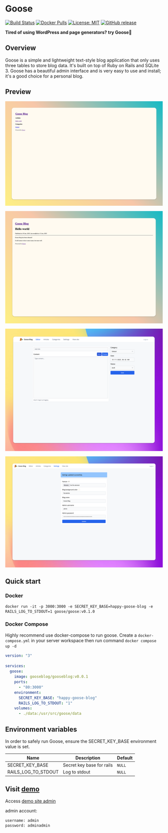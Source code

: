 # Goose

[![Build Status](https://img.shields.io/github/actions/workflow/status/blackstorm/goose/release.yml)](https://github.com/blackstorm/goose/actions/workflows/release.yml)
[![Docker Pulls](https://img.shields.io/docker/pulls/gooseblog/gooseblog)](https://hub.docker.com/r/gooseblog/gooseblog)
[![License: MIT](https://img.shields.io/github/license/blackstorm/goose)](https://github.com/blackstorm/goose/blob/main/LICENSE)
[![GitHub release](https://img.shields.io/github/v/release/blackstorm/goose?logo=github)](https://github.com/blackstorm/goose/releases)


**Tired of using WordPress and page generators? try Goose🦆**

## Overview
Goose is a simple and lightweight text-style blog application that only uses three tables to store blog data. It's built on top of Ruby on Rails and SQLite 3. Goose has a beautiful admin interface and is very easy to use and install; it's a good choice for a personal blog.

## Preview
![Goose blog home](https://raw.githubusercontent.com/blackstorm/goose/main/doc/images/preview-home.png)

![Goose blog article](https://raw.githubusercontent.com/blackstorm/goose/main/doc/images/preview-article.png)

![Goose admin editor](https://raw.githubusercontent.com/blackstorm/goose/main/doc/images/preview-editor.png)

![Goose admin setting](https://raw.githubusercontent.com/blackstorm/goose/main/doc/images/preview-setting.png)

## Quick start  

### Docker

```
docker run -it -p 3000:3000 -e SECRET_KEY_BASE=happy-goose-blog -e RAILS_LOG_TO_STDOUT=1 goose/goose:v0.1.0
```

### Docker Compose
Highly recommend use docker-compose to run goose. Create a `docker-compose.yml` in your server workspace then run command `docker compose up -d`

```yaml
version: "3"

services:
  goose:
    image: gooseblog/gooseblog:v0.0.1
    ports:
      - "80:3000"
    environment:
      SECRET_KEY_BASE: "happy-goose-blog"
      RAILS_LOG_TO_STDOUT: "1"
    volumes:
      - ./data:/usr/src/goose/data
```

## Environment variables
In order to safely run Goose, ensure the SECRET_KEY_BASE environment value is set.

| Name | Description | Default |
| --- | --- | --- |
| SECRET_KEY_BASE | Secret key base for rails | `NULL` |
| RAILS_LOG_TO_STDOUT | Log to stdout | `NULL` |

## Visit [demo](https://demo.getgooseblog.com) 

Access [demo site admin](https://demo.getgooseblog.com/admin)

admin account:
```
username: admin
password: adminadmin
```
